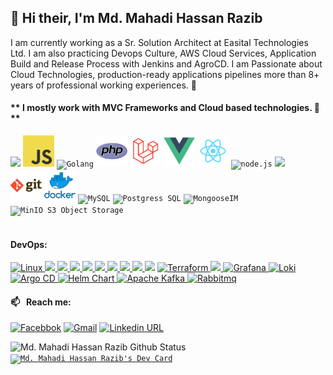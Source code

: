 <h2>👋  Hi their, I'm Md. Mahadi Hassan Razib</h2>

<p>I am currently working as a Sr. Solution Architect at Easital Technologies Ltd. I am also practicing Devops Culture, AWS Cloud Services, Application Build and Release Process with Jenkins and AgroCD. I am Passionate about Cloud Technologies, production-ready applications pipelines more than 8+ years of professional working experiences. 🎯</p>

#### ** I mostly work with MVC Frameworks and Cloud based technologies. 🚀 **
<code><a href="https://www.w3.org/wiki/The_web_standards_model_-_HTML_CSS_and_JavaScript" target="_blank" title="HTML5 CSS3"><img src="https://raw.githubusercontent.com/itsksaurabh/itsksaurabh/master/assets/html-css-js.png" height="50"/></a></code>
<code><img height="50" src="https://raw.githubusercontent.com/github/explore/80688e429a7d4ef2fca1e82350fe8e3517d3494d/topics/javascript/javascript.png" title="Javascript"></code>
<code><img height="50" src="https://www.freecodecamp.org/news/content/images/2021/10/golang.png" title="Golang"></code>
<code><img height="50" src="https://raw.githubusercontent.com/github/explore/80688e429a7d4ef2fca1e82350fe8e3517d3494d/topics/php/php.png" title="PHP"></code>
<code><img height="50" src="https://raw.githubusercontent.com/github/explore/80688e429a7d4ef2fca1e82350fe8e3517d3494d/topics/laravel/laravel.png" title="Laravel"></code>
<code><img height="50" src="https://raw.githubusercontent.com/github/explore/80688e429a7d4ef2fca1e82350fe8e3517d3494d/topics/vue/vue.png" title="Vue.js"></code>
<code><img height="50" src="https://raw.githubusercontent.com/github/explore/80688e429a7d4ef2fca1e82350fe8e3517d3494d/topics/react/react.png" title="React"></code>
<code><img height="50" src="https://upload.wikimedia.org/wikipedia/commons/thumb/d/d9/Node.js_logo.svg/1200px-Node.js_logo.svg.png" title="node.js"></code>
<code><a href="https://python.org/" target="_blank" title="Python"><img src="https://media1.giphy.com/media/KAq5w47R9rmTuvWOWa/giphy.gif"  height="50" />
</a></code>
<code><img height="50" src="https://raw.githubusercontent.com/github/explore/80688e429a7d4ef2fca1e82350fe8e3517d3494d/topics/git/git.png" title="github"></code>
<code><img height="50" src="https://raw.githubusercontent.com/github/explore/80688e429a7d4ef2fca1e82350fe8e3517d3494d/topics/docker/docker.png" title="Docker"></code>
<code><img height="50" src="https://upload.wikimedia.org/wikipedia/fr/6/62/MySQL.svg" title="MySQL"></code>
<code><img src="https://www.postgresql.org/media/img/about/press/elephant.png" height="60" title="Postgress SQL"/></code>
<code><img src="https://esl.github.io/MongooseDocs/latest/MongooseIM_logo.png" height="60" title="MongooseIM"/></code>
<code><img src="https://miro.medium.com/v2/format:webp/1*KQyachTTd_FXWyHAUzyZzg.png" height="60" title="MinIO S3 Object Storage"/></code>
<br>
<br>

#### DevOps:
<p float="left">
  <a href="[https://aws.amazon.com/](https://ubuntu.com/download/desktop/thank-you?version=22.04.2&architecture=amd64)" target="_blank" title="Linux">
    <img src="https://profilinator.rishav.dev/skills-assets/linux-original.svg" alt="Linux" height="60" />
  </a>
<a href="https://aws.amazon.com/" target="_blank" title="AWS">
  <img src="https://raw.githubusercontent.com/itsksaurabh/itsksaurabh/master/assets/aws.gif"  height="75" />
</a>
<a href="https://www.digitalocean.com" target="_blank" title="Digital Ocean">
  <img src="https://raw.githubusercontent.com/itsksaurabh/itsksaurabh/master/assets/do.gif"  height="75" />
</a>
<a href="https://www.docker.com/" target="_blank" title="Docker Container">
  <img src="https://raw.githubusercontent.com/itsksaurabh/itsksaurabh/master/assets/docker.gif"  height="75" /> 
</a>
<a href="https://kubernetes.io/" target="_blank" title="Kubernetes">
<img src="https://1000logos.net/wp-content/uploads/2022/07/Kubernetes-Logo-500x281.jpg"  height="75" /> 
</a>
  <a href="https://cloudnative-pg.io/" target="_blank" title="Cloudnativepg">
<img src="https://dok.community/wp-content/uploads/2022/05/Screenshot-2022-05-14-at-3.14.26-PM.png"  height="75" /> 
</a>
<a href="https://www.jenkins.io/" target="_blank" title="jenkins">
<img src="https://camo.githubusercontent.com/7ce6d4521e84c41b8edc0a78ae193d9ce019934c7936924fd2e74543e876704d/68747470733a2f2f7777772e6a656e6b696e732e696f2f696d616765732f6a656e6b696e732d6c6f676f2d7469746c652e737667" height="65"/>
<a href="https://www.ansible.com/" target="_blank" title="Ansible is Simple IT Automation">
<img src="https://upload.wikimedia.org/wikipedia/commons/thumb/2/24/Ansible_logo.svg/256px-Ansible_logo.svg.png"  height="60" /> 
</a>
<a href="https://grpc.io/" target="_blank" >
  <img src="https://raw.githubusercontent.com/itsksaurabh/itsksaurabh/master/assets/grpc.gif"  height="75" />
</a>
<a href="https://docs.gitlab.com/ee/ci/" target="_blank" title="CICD with Gitgub, Gitlab"><img src="https://raw.githubusercontent.com/itsksaurabh/itsksaurabh/master/assets/cicd.gif"  height="75" /></a>
<a href="https://www.terraform.io/" target="_blank" title="Terraform">
<img height="100" src="https://quintagroup.com/services/service-images/terraform-and-terragrunt.jpg" title="Terraform">
</a>
<a href="https://prometheus.io/" target="_blank" >
  <img src="https://raw.githubusercontent.com/itsksaurabh/itsksaurabh/master/assets/prometheus.gif" height="75" />
</a>
  <a href="https://grafana.com" target="_blank" title="Grafana" >
    <img src="https://profilinator.rishav.dev/skills-assets/grafana.png" alt="Grafana" height="75" />
  </a>
  <a href="https://grafana.com/docs/loki/latest/" target="_blank" title="Loki" >
    <img src="https://grafana.com/docs/loki/latest/logo_and_name.png" alt="Loki" height="70" />
  </a>
  <a href="https://argo-cd.readthedocs.io/en/stable/" target="_blank" title="Argo CD">
    <img src="https://www.opsmx.com/wp-content/uploads/2022/07/Argo-1-e1630327305635-1.png" alt="Argo CD" height="75" />
  </a>
  <a href="#" target="_blank" title="Helm Chart">
    <img src="https://cncf-branding.netlify.app/img/projects/helm/icon/color/helm-icon-color.png" alt="Helm Chart" height="75" />
  </a>
  <a href="https://kafka.apache.org/" target="_blank" title="Apache Kafka">
    <img src="https://miro.medium.com/v2/resize:fit:975/1*8GbrXbHdH5uPGMb5epWhrg.png" alt="Apache Kafka" height="75" />
  </a>
  <a href="https://www.rabbitmq.com/" target="_blank" title="Rabbitmq">
    <img src="https://pedrorijo.com/assets/img/rabbitmq_logo.png" alt="Rabbitmq" height="75" />
  </a>
</p>

#### 📫 &nbsp; Reach me:

[![Facebbok](https://img.shields.io/badge/social--badge?style=social&label=Facebook&logo=facebook)](https://web.facebook.com/agun21st/)
[![Gmail](https://img.shields.io/badge/social--badge?style=social&label=email&logo=gmail)](mailto:mahadihassanrazib@gmail.com)
[![Linkedin URL](https://img.shields.io/badge/social--badge?style=social&label=linkedin&logo=linkedin)](https://www.linkedin.com/in/agun21st/)

<img width="550px" alt="Md. Mahadi Hassan Razib Github Status"  src="https://github-readme-stats.vercel.app/api?username=agun21st&show_icons=true"/>
<code><a href="https://app.daily.dev/agun21st"><img src="https://api.daily.dev/devcards/b3cd31a79850494aaf246ea93c8f3fd5.png?r=zl0" width="400" alt="Md. Mahadi Hassan Razib's Dev Card"/></a></code></br></br>
